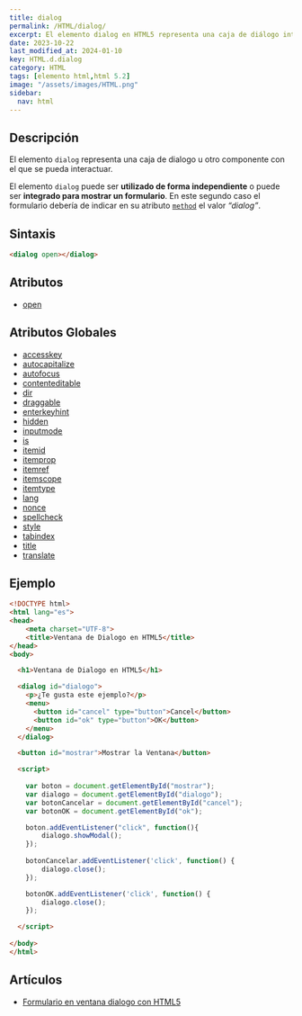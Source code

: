 ```yaml
---
title: dialog
permalink: /HTML/dialog/
excerpt: El elemento dialog en HTML5 representa una caja de diálogo interactiva utilizada para mostrar formularios o contenido independiente.
date: 2023-10-22
last_modified_at: 2024-01-10
key: HTML.d.dialog
category: HTML
tags: [elemento html,html 5.2]
image: "/assets/images/HTML.png"
sidebar:
  nav: html
---
```


## **Descripción**


El elemento `dialog` representa una caja de dialogo u otro componente con el que se pueda interactuar.


El elemento `dialog` puede ser **utilizado de forma independiente** o puede ser **integrado para mostrar un formulario**. En este segundo caso el formulario debería de indicar en su atributo [`method`](https://www.w3api.com/HTML/form/method) el valor _“dialog”_.


## **Sintaxis**


```html
<dialog open></dialog>
```


## **Atributos**

- [open](https://www.w3api.com/HTML/dialog/open)

## **Atributos Globales**

- [accesskey](https://www.w3api.com/HTML/accesskey/)
- [autocapitalize](https://www.w3api.com/HTML/autocapitalize/)
- [autofocus](https://www.w3api.com/HTML/autofocus/)
- [contenteditable](https://www.w3api.com/HTML/contenteditable/)
- [dir](https://www.w3api.com/HTML/dir/)
- [draggable](https://www.w3api.com/HTML/draggable/)
- [enterkeyhint](https://www.w3api.com/HTML/enterkeyhint/)
- [hidden](https://www.w3api.com/HTML/hidden/)
- [inputmode](https://www.w3api.com/HTML/inputmode/)
- [is](https://www.w3api.com/HTML/is/)
- [itemid](https://www.w3api.com/HTML/itemid/)
- [itemprop](https://www.w3api.com/HTML/itemprop/)
- [itemref](https://www.w3api.com/HTML/itemref/)
- [itemscope](https://www.w3api.com/HTML/itemscope/)
- [itemtype](https://www.w3api.com/HTML/itemtype/)
- [lang](https://www.w3api.com/HTML/lang/)
- [nonce](https://www.w3api.com/HTML/nonce/)
- [spellcheck](https://www.w3api.com/HTML/spellcheck/)
- [style](https://www.w3api.com/HTML/style/)
- [tabindex](https://www.w3api.com/HTML/tabindex/)
- [title](https://www.w3api.com/HTML/title/)
- [translate](https://www.w3api.com/HTML/translate/)

## **Ejemplo**


```html
<!DOCTYPE html>
<html lang="es">
<head>
    <meta charset="UTF-8">
    <title>Ventana de Dialogo en HTML5</title>
</head>
<body>

  <h1>Ventana de Dialogo en HTML5</h1>

  <dialog id="dialogo">
    <p>¿Te gusta este ejemplo?</p>
    <menu>
      <button id="cancel" type="button">Cancel</button>
      <button id="ok" type="button">OK</button>
    </menu>
  </dialog>

  <button id="mostrar">Mostrar la Ventana</button>

  <script>
    
    var boton = document.getElementById("mostrar");    
    var dialogo = document.getElementById("dialogo");
    var botonCancelar = document.getElementById("cancel");
    var botonOK = document.getElementById("ok");

    boton.addEventListener("click", function(){        
        dialogo.showModal();
    });
    
    botonCancelar.addEventListener('click', function() {
        dialogo.close();
    });

    botonOK.addEventListener('click', function() {
        dialogo.close();
    });

  </script>
    
</body>
</html>
```


## **Artículos**

- [Formulario en ventana dialogo con HTML5](https://lineadecodigo.com/html5/formulario-en-ventana-dialogo-con-html5/)
